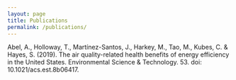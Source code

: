 ```yaml
---
layout: page
title: Publications
permalink: /publications/
---
```

<p>
  
Abel, A., Holloway, T., Martínez-Santos, J., Harkey, M., Tao, M., Kubes, C. & Hayes, S. (2019). The air quality-related health benefits of energy efficiency in the United States. Environmental Science & Technology. 53. doi: 10.1021/acs.est.8b06417.  


